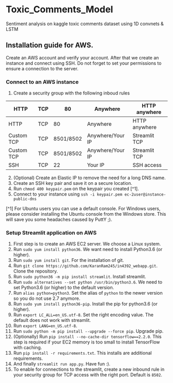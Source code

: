 # Toxic_Comments_Model
Sentiment analysis on kaggle toxic comments dataset using 1D convnets &amp; LSTM

## Installation guide for AWS.
Create an AWS account and verify your account. After that we create an instance and connect using SSH. Do not forget to set your permissions to ensure a connection to the server.

### Connect to an AWS instance
1. Create a security group with the following inboud rules

| HTTP       | TCP | 80   | Anywhere         | HTTP anywhere |
|------------|-----|------|------------------|---------------|
| HTTP       | TCP | 80   | Anywhere         | HTTP anywhere |
| Custom TCP | TCP | 8501/8502 | Anywhere/Your IP | Streamlit TCP |
| Custom TCP | TCP | 8501/8502 | Anywhere/Your IP | Streamlit TCP |
| SSH        | TCP | 22   | Your IP          | SSH access    |

2. (Optional) Create an Elastic IP to remove the need for a long DNS name.
3. Create an SSH key pair and save it on a secure location.
4. Run `chmod 400 keypair.pem` on the keypair you created [^1].
5. Connect to your instance using `ssh -i keypair.pem ec-2user@instance-public-dns`

[^1] For Ubuntu users you can use a default console. For Windows users, please consider installing the Ubuntu console from the Windows store. This will save you some headaches caused by PuttY ;).

### Setup Streamlit application on AWS
1. First step is to create an AWS EC2 server. We choose a Linux system.
2. Run `sudo yum install python36`. We want need to install Python3.6 (or higher).
3. Run `sudo yum install git`. For the installation of git.
4. Run `git clone https://github.com/KaranRam245/in4392_webapp.git`. Clone the repository.
5. Run `sudo python36 -m pip install streamlit`. Install streamlit.
6. Run `sudo alternatives --set python /usr/bin/python3.6`. We need to set Python3.6 (or higher) to the default version.
7. Run `alias python=python3`. Set the alias of `python` to the newer version so you do not use 2.7 anymore.
8. Run `sudo yum install python36-pip`. Install the pip for python3.6 (or higher).
9. Run `export LC_ALL=en_US.utf-8`. Set the right encoding value. The default does not work with streamlit.
10. Run `export LANG=en_US.utf-8`.
11. Run `sudo python -m pip install --upgrade --force pip`. Upgrade pip.
12. (Optionally) Run `pip install --no-cache-dir tensorflow==2.2.0`. This step is required if your EC2 memory is too small to install TensorFlow with caching.
13. Run `pip install -r requirements.txt`. This installs are additional requirements.
14. And finally `streamlit run app.py`. Have fun :).
15. To enable for connections to the streamlit, create a new inbound rule in your security group for TCP access with the right port. Default is `8502`.

